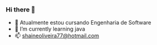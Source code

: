 ### Hi there 👋


- 🔭 Atualmente estou cursando Engenharia de Software 
- 🌱 I’m currently learning  java
- 📫  shaineoliveira77@hotmail.com



